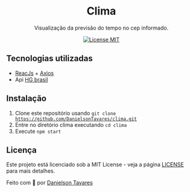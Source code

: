 <h1 align="center">
Clima
</h1>

<p align="center">Visualização da previsão do tempo no cep informado.</p>

<p align="center">
  <a href="https://opensource.org/licenses/MIT">
    <img src="https://img.shields.io/badge/License-MIT-blue.svg" alt="License MIT">
  </a>
</p>

## Tecnologias utilizadas

[//]: # "Add the features of your project here:"

- <a href="https://reactjs.org/">ReacJs</a> + <a href="https://www.npmjs.com/package/axios">Axios</a>
- Api <a href="https://hgbrasil.com/status/weather">HG brasil</a>

## Instalação

1. Clone este repositório usando <code>git clone https://github.com/DanielsonTavares/clima.git</code>
2. Entre no diretório clima executando <code>cd clima</code>
3. Execute <code>npm start</code>

<!--
## 🤓 How to contribute

<ul>
  <li>Fork this repository;</li>
  <li>Create a branch with your feature: <code>git checkout -b minha-feature</code>;</li>
  <li>Commit your changes: <code>git commit -m 'feat: Minha nova feature'</code>;</li>
  <li>Push to your branch: <code>git push origin minha-feature</code>.</li>
</ul>

<p>After the merge of your pull request is done, you can delete your branch.</p> -->

## Licença

Este projeto está licenciado sob a MIT License - veja a página [LICENSE](https://opensource.org/licenses/MIT) para mais detalhes.

Feito com 💜 por <a href="http://github.com/DanielsonTavares">Danielson Tavares</a>
